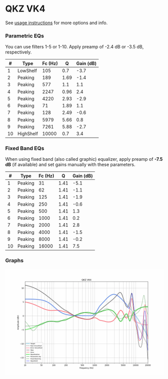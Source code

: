 # QKZ VK4
See [usage instructions](https://github.com/jaakkopasanen/AutoEq#usage) for more options and info.

### Parametric EQs
You can use filters 1-5 or 1-10. Apply preamp of -2.4 dB or -3.5 dB, respectively.

|   # | Type      |   Fc (Hz) |    Q |   Gain (dB) |
|-----|-----------|-----------|------|-------------|
|   1 | LowShelf  |       105 | 0.7  |        -3.7 |
|   2 | Peaking   |       189 | 1.69 |        -1.4 |
|   3 | Peaking   |       577 | 1.1  |         1.1 |
|   4 | Peaking   |      2247 | 0.96 |         2.4 |
|   5 | Peaking   |      4220 | 2.93 |        -2.9 |
|   6 | Peaking   |        71 | 1.89 |         1.1 |
|   7 | Peaking   |       128 | 2.49 |        -0.6 |
|   8 | Peaking   |      5979 | 5.66 |         0.8 |
|   9 | Peaking   |      7261 | 5.88 |        -2.7 |
|  10 | HighShelf |     10000 | 0.7  |         3.4 |

### Fixed Band EQs
When using fixed band (also called graphic) equalizer, apply preamp of **-7.5 dB** (if available) and set gains manually with these parameters.

|   # | Type    |   Fc (Hz) |    Q |   Gain (dB) |
|-----|---------|-----------|------|-------------|
|   1 | Peaking |        31 | 1.41 |        -5.1 |
|   2 | Peaking |        62 | 1.41 |        -1.1 |
|   3 | Peaking |       125 | 1.41 |        -1.9 |
|   4 | Peaking |       250 | 1.41 |        -0.6 |
|   5 | Peaking |       500 | 1.41 |         1.3 |
|   6 | Peaking |      1000 | 1.41 |         0.2 |
|   7 | Peaking |      2000 | 1.41 |         2.8 |
|   8 | Peaking |      4000 | 1.41 |        -1.5 |
|   9 | Peaking |      8000 | 1.41 |        -0.2 |
|  10 | Peaking |     16000 | 1.41 |         7.5 |

### Graphs
![](./QKZ%20VK4.png)
